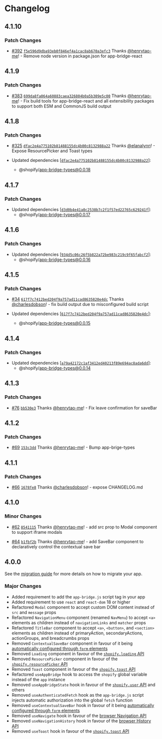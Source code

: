 # Changelog

## 4.1.10

### Patch Changes

- [#392](https://github.com/Shopify/extensibility/pull/392) [`f5e596d9dba93eb0f846ef4a1cac8ab670a3efc3`](https://github.com/Shopify/extensibility/commit/f5e596d9dba93eb0f846ef4a1cac8ab670a3efc3) Thanks [@henrytao-me](https://github.com/henrytao-me)! - Remove node version in package.json for app-bridge-react

## 4.1.9

### Patch Changes

- [#383](https://github.com/Shopify/extensibility/pull/383) [`699da8fa064a60883caea326804b0a5b309e5c00`](https://github.com/Shopify/extensibility/commit/699da8fa064a60883caea326804b0a5b309e5c00) Thanks [@henrytao-me](https://github.com/henrytao-me)! - Fix build tools for app-bridge-react and all extensibility packages to support both ESM and CommonJS build output

## 4.1.8

### Patch Changes

- [#325](https://github.com/Shopify/extensibility/pull/325) [`dfac2e4a775102b81488155dc4b00c8132988a22`](https://github.com/Shopify/extensibility/commit/dfac2e4a775102b81488155dc4b00c8132988a22) Thanks [@elanalynn](https://github.com/elanalynn)! - Expose ResourcePicker and Toast types

- Updated dependencies [[`dfac2e4a775102b81488155dc4b00c8132988a22`](https://github.com/Shopify/extensibility/commit/dfac2e4a775102b81488155dc4b00c8132988a22)]:
  - @shopify/app-bridge-types@0.0.18

## 4.1.7

### Patch Changes

- Updated dependencies [[`d3d0b4e41a0c2538b7c2f1f57ed22765c629241f`](https://github.com/Shopify/extensibility/commit/d3d0b4e41a0c2538b7c2f1f57ed22765c629241f)]:
  - @shopify/app-bridge-types@0.0.17

## 4.1.6

### Patch Changes

- Updated dependencies [[`934d5c06c26f5b822a72be983c219c9f65fabcf2`](https://github.com/Shopify/extensibility/commit/934d5c06c26f5b822a72be983c219c9f65fabcf2)]:
  - @shopify/app-bridge-types@0.0.16

## 4.1.5

### Patch Changes

- [#34](https://github.com/Shopify/extensibility/pull/34) [`617f7c7412bed204f9a757ad11cad8635820e4dc`](https://github.com/Shopify/extensibility/commit/617f7c7412bed204f9a757ad11cad8635820e4dc) Thanks [@charlesdobson](https://github.com/charlesdobson)! - fix build output due to misconfigured build script

- Updated dependencies [[`617f7c7412bed204f9a757ad11cad8635820e4dc`](https://github.com/Shopify/extensibility/commit/617f7c7412bed204f9a757ad11cad8635820e4dc)]:
  - @shopify/app-bridge-types@0.0.15

## 4.1.4

### Patch Changes

- Updated dependencies [[`a79a42172c1af3412ed40213f89e694ac8ada6dd`](https://github.com/Shopify/extensibility/commit/a79a42172c1af3412ed40213f89e694ac8ada6dd)]:
  - @shopify/app-bridge-types@0.0.14

## 4.1.3

### Patch Changes

- [#76](https://github.com/Shopify/extensibility-client/pull/76) [`bb530e3`](https://github.com/Shopify/extensibility-client/commit/bb530e3b1f3f1dabbed5b36b21b2e8c871331122) Thanks [@henrytao-me](https://github.com/henrytao-me)! - Fix leave confirmation for saveBar

## 4.1.2

### Patch Changes

- [#69](https://github.com/Shopify/extensibility-client/pull/69) [`153c3dd`](https://github.com/Shopify/extensibility-client/commit/153c3dd5419db7d518bb5587fa72a606815c44c7) Thanks [@henrytao-me](https://github.com/henrytao-me)! - Bump app-brige-types

## 4.1.1

### Patch Changes

- [#66](https://github.com/Shopify/extensibility-client/pull/66) [`1678fe8`](https://github.com/Shopify/extensibility-client/commit/1678fe89ca019d81a4600feee7fff1116c2bcef2) Thanks [@charlesdobson](https://github.com/charlesdobson)! - expose CHANGELOG.md

## 4.1.0

### Minor Changes

- [#62](https://github.com/Shopify/extensibility-client/pull/62) [`8541115`](https://github.com/Shopify/extensibility-client/commit/8541115f0348e697b5d69f5a535c9c448b9972da) Thanks [@henrytao-me](https://github.com/henrytao-me)! - add src prop to Modal component to support iframe modals

- [#64](https://github.com/Shopify/extensibility-client/pull/64) [`b1fbf2b`](https://github.com/Shopify/extensibility-client/commit/b1fbf2bc44c65ae14b6ad80a9004120ff00f34be) Thanks [@henrytao-me](https://github.com/henrytao-me)! - add SaveBar component to declaratively control the contextual save bar

## 4.0.0

See the [migration guide](https://shopify.dev/docs/api/app-bridge/migration-guide) for more details on how to migrate your app.

### Major Changes

- Added requirement to add the `app-bridge.js` script tag in your app
- Added requirement to use `react` and `react-dom` 18 or higher
- Refactored `Modal` component to accept custom DOM content instead of `src` and `message` props
- Refactored `NavigationMenu` component (renamed `NavMenu`) to accept `<a>` elements as children instead of `navigationLinks` and `matcher` props
- Refactored `TitleBar` component to accept `<a>`, `<button>`, and `<section>` elements as children instead of primaryAction, secondaryActions, actionGroups, and breadcrumbs props
- Removed `ContextualSaveBar` component in favour of it being [automatically configured through `form` elements](https://shopify.dev/docs/api/app-bridge-library/apis/contextual-save-bar)
- Removed `Loading` component in favour of the [`shopify.loading` API](https://shopify.dev/docs/api/app-bridge-library/apis/loading)
- Removed `ResourcePicker` component in favour of the [`shopify.resourcePicker` API](https://shopify.dev/docs/api/app-bridge-library/apis/resource-picker)
- Removed `Toast` component in favour of the [`shopify.toast` API](https://shopify.dev/docs/api/app-bridge-library/apis/toast)
- Refactored `useAppBridge` hook to access the `shopify` global variable instead of the `app` instance
- Removed `useAppBridgeState` hook in favour of the [`shopify.user` API](https://shopify.dev/docs/api/app-bridge-library/apis/user) and others
- Removed `useAuthenticatedFetch` hook as the `app-bridge.js` script injects automatic authorization into the global `fetch` function
- Removed `useContextualSaveBar` hook in favour of it being [automatically configured through `form` elements](https://shopify.dev/docs/api/app-bridge-library/apis/contextual-save-bar)
- Removed `useNavigate` hook in favour of the [browser Navigation API](https://shopify.dev/docs/api/app-bridge-library/apis/navigation)
- Removed `useNavigationHistory` hook in favour of the [browser History API](https://shopify.dev/docs/api/app-bridge-library/apis/navigation)
- Removed `useToast` hook in favour of the [`shopify.toast` API](https://shopify.dev/docs/api/app-bridge-library/apis/toast)
